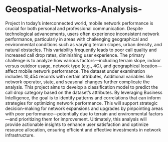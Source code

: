 # Geospatial-Networks-Analysis-
Project
In today’s interconnected world, mobile network performance is crucial for both personal and professional communication. Despite technological advancements, users often experience inconsistent network performance, particularly in areas with challenging geographical and environmental conditions such as varying terrain slopes, urban density, and natural obstacles. This variability frequently leads to poor call quality and increased call drop rates, diminishing user experience. The primary challenge is to analyze how various factors—including terrain slope, indoor versus outdoor usage, network type (e.g., 4G), and geographical location—affect mobile network performance. The dataset under examination includes 10,454 records with certain attributes, Additional variables like network operator, state, and seasonal changes further complicate the analysis. This project aims to develop a classification model to predict the call drop category based on the dataset’s attributes. By leveraging Business Intelligence, the goal is to identify patterns and correlations that can inform strategies for optimizing network performance. This will support strategic decision-making for network expansions and upgrades by pinpointing areas with poor performance—potentially due to terrain and environmental factors—and prioritizing them for improvement. Ultimately, this analysis will provide actionable insights to enhance user satisfaction and optimize resource allocation, ensuring efficient and effective investments in network infrastructure.
